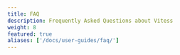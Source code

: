 ```yaml
---
title: FAQ
description: Frequently Asked Questions about Vitess
weight: 8
featured: true
aliases: ['/docs/user-guides/faq/']
---
```


